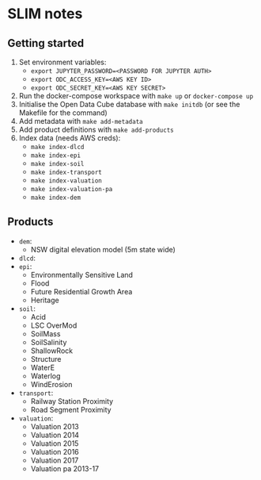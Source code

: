 # SLIM notes

## Getting started

1. Set environment variables:
    * `export JUPYTER_PASSWORD=<PASSWORD FOR JUPYTER AUTH>`
    * `export ODC_ACCESS_KEY=<AWS KEY ID>`
    * `export ODC_SECRET_KEY=<AWS KEY SECRET>`
2. Run the docker-compose workspace with `make up` or `docker-compose up`
3. Initialise the Open Data Cube database with `make initdb` (or see the Makefile for the command)
4. Add metadata with `make add-metadata`
5. Add product definitions with `make add-products`
6. Index data (needs AWS creds):
    * `make index-dlcd`
    * `make index-epi`
    * `make index-soil`
    * `make index-transport`
    * `make index-valuation`
    * `make index-valuation-pa`
    * `make index-dem`

## Products
* `dem`:
  * NSW digital elevation model (5m state wide)
* `dlcd`:
* `epi`:
  * Environmentally Sensitive Land
  * Flood
  * Future Residential Growth Area
  * Heritage
* `soil`:
  * Acid
  * LSC OverMod
  * SoilMass
  * SoilSalinity
  * ShallowRock
  * Structure
  * WaterE
  * Waterlog
  * WindErosion
* `transport`:
  * Railway Station Proximity
  * Road Segment Proximity
* `valuation`:
  * Valuation 2013
  * Valuation 2014
  * Valuation 2015
  * Valuation 2016
  * Valuation 2017
  * Valuation pa 2013-17
